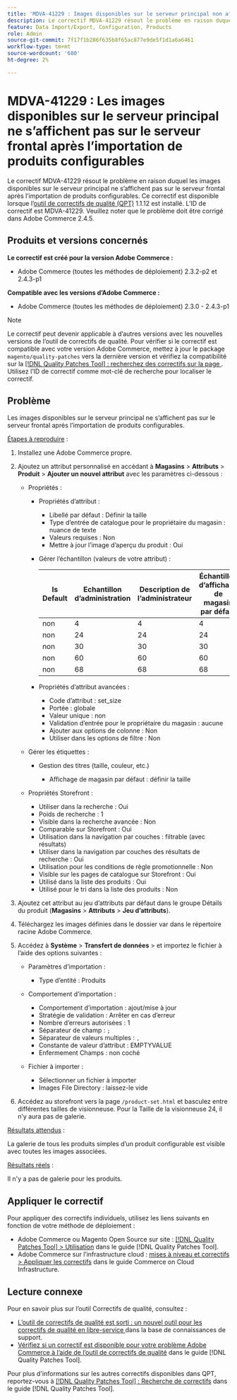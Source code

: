 ```yaml
---
title: 'MDVA-41229 : Images disponibles sur le serveur principal non affichées en front-end après l’importation de produits configurables'
description: Le correctif MDVA-41229 résout le problème en raison duquel les images disponibles sur le serveur principal ne s’affichent pas sur le serveur frontal après l’importation de produits configurables. Ce correctif est disponible lorsque l’[outil de correctifs de qualité (QPT)](https://experienceleague.adobe.com/fr/docs/commerce-knowledge-base/kb/announcements/commerce-announcements/magento-quality-patches-released-new-tool-to-self-serve-quality-patches) 1.1.12 est installé. L’ID de correctif est MDVA-41229. Veuillez noter que le problème doit être corrigé dans Adobe Commerce 2.4.5.
feature: Data Import/Export, Configuration, Products
role: Admin
source-git-commit: 7f17f1b286f635b8f65ac877e9de5f1d1a6a6461
workflow-type: tm+mt
source-wordcount: '680'
ht-degree: 2%

---
```


# MDVA-41229 : Les images disponibles sur le serveur principal ne s’affichent pas sur le serveur frontal après l’importation de produits configurables

Le correctif MDVA-41229 résout le problème en raison duquel les images disponibles sur le serveur principal ne s’affichent pas sur le serveur frontal après l’importation de produits configurables. Ce correctif est disponible lorsque l’[outil de correctifs de qualité (QPT)](https://experienceleague.adobe.com/fr/docs/commerce-knowledge-base/kb/announcements/commerce-announcements/magento-quality-patches-released-new-tool-to-self-serve-quality-patches) 1.1.12 est installé. L’ID de correctif est MDVA-41229. Veuillez noter que le problème doit être corrigé dans Adobe Commerce 2.4.5.

## Produits et versions concernés

**Le correctif est créé pour la version Adobe Commerce :**

* Adobe Commerce (toutes les méthodes de déploiement) 2.3.2-p2 et 2.4.3-p1

**Compatible avec les versions d’Adobe Commerce :**

* Adobe Commerce (toutes les méthodes de déploiement) 2.3.0 - 2.4.3-p1

>[!NOTE]
>
>Le correctif peut devenir applicable à d’autres versions avec les nouvelles versions de l’outil de correctifs de qualité. Pour vérifier si le correctif est compatible avec votre version Adobe Commerce, mettez à jour le package `magento/quality-patches` vers la dernière version et vérifiez la compatibilité sur la [[!DNL Quality Patches Tool] : recherchez des correctifs sur la page ](https://experienceleague.adobe.com/fr/docs/commerce-knowledge-base/kb/announcements/commerce-announcements/magento-quality-patches-released-new-tool-to-self-serve-quality-patches). Utilisez l’ID de correctif comme mot-clé de recherche pour localiser le correctif.

## Problème

Les images disponibles sur le serveur principal ne s’affichent pas sur le serveur frontal après l’importation de produits configurables.

<u>Étapes à reproduire</u> :

1. Installez une Adobe Commerce propre.
1. Ajoutez un attribut personnalisé en accédant à **Magasins** > **Attributs** > **Produit** > **Ajouter un nouvel attribut** avec les paramètres ci-dessous :

   * Propriétés :
      * Propriétés d’attribut :

         * Libellé par défaut : Définir la taille
         * Type d’entrée de catalogue pour le propriétaire du magasin : nuance de texte
         * Valeurs requises : Non
         * Mettre à jour l’image d’aperçu du produit : Oui

      * Gérer l’échantillon (valeurs de votre attribut) :

        | Is Default | Echantillon d’administration | Description de l’administrateur | Échantillon d’affichage de magasin par défaut | Description de la vue de magasin par défaut |
        |---|---|---|---|---|
        | non | 4 | 4 | 4 | 4 |
        | non | 24 | 24 | 24 | 24 |
        | non | 30 | 30 | 30 | 30 |
        | non | 60 | 60 | 60 | 60 |
        | non | 68 | 68 | 68 | 68 |

      * Propriétés d’attribut avancées :

         * Code d’attribut : set_size
         * Portée : globale
         * Valeur unique : non
         * Validation d’entrée pour le propriétaire du magasin : aucune
         * Ajouter aux options de colonne : Non
         * Utiliser dans les options de filtre : Non

   * Gérer les étiquettes :

      * Gestion des titres (taille, couleur, etc.)

         * Affichage de magasin par défaut : définir la taille

   * Propriétés Storefront :

      * Utiliser dans la recherche : Oui
      * Poids de recherche : 1
      * Visible dans la recherche avancée : Non
      * Comparable sur Storefront : Oui
      * Utilisation dans la navigation par couches : filtrable (avec résultats)
      * Utiliser dans la navigation par couches des résultats de recherche : Oui
      * Utilisation pour les conditions de règle promotionnelle : Non
      * Visible sur les pages de catalogue sur Storefront : Oui
      * Utilisé dans la liste des produits : Oui
      * Utilisé pour le tri dans la liste des produits : Non

1. Ajoutez cet attribut au jeu d’attributs par défaut dans le groupe Détails du produit (**Magasins** > **Attributs** > **Jeu d’attributs**).
1. Téléchargez les images définies dans le dossier var dans le répertoire racine Adobe Commerce.
1. Accédez à **Système** > **Transfert de données** > et importez le fichier à l’aide des options suivantes :

   * Paramètres d’importation :

      * Type d’entité : Produits

   * Comportement d’importation :

      * Comportement d’importation : ajout/mise à jour
      * Stratégie de validation : Arrêter en cas d’erreur
      * Nombre d’erreurs autorisées : 1
      * Séparateur de champ : `;`
      * Séparateur de valeurs multiples : `,`
      * Constante de valeur d’attribut : EMPTYVALUE
      * Enfermement Champs : non coché

   * Fichier à importer :

      * Sélectionner un fichier à importer
      * Images File Directory : laissez-le vide

1. Accédez au storefront vers la page `/product-set.html` et basculez entre différentes tailles de visionneuse. Pour la Taille de la visionneuse 24, il n’y aura pas de galerie.

<u>Résultats attendus</u> :

La galerie de tous les produits simples d’un produit configurable est visible avec toutes les images associées.

<u>Résultats réels</u> :

Il n&#39;y a pas de galerie pour les produits.

## Appliquer le correctif

Pour appliquer des correctifs individuels, utilisez les liens suivants en fonction de votre méthode de déploiement :

* Adobe Commerce ou Magento Open Source sur site : [[!DNL Quality Patches Tool] > Utilisation](/help/tools/quality-patches-tool/usage.md) dans le guide [!DNL Quality Patches Tool].
* Adobe Commerce sur l’infrastructure cloud : [mises à niveau et correctifs > Appliquer les correctifs](https://experienceleague.adobe.com/docs/commerce-cloud-service/user-guide/develop/upgrade/apply-patches.html?lang=fr) dans le guide Commerce on Cloud Infrastructure.

## Lecture connexe

Pour en savoir plus sur l’outil Correctifs de qualité, consultez :

* [ L’outil de correctifs de qualité est sorti : un nouvel outil pour les correctifs de qualité en libre-service ](https://experienceleague.adobe.com/fr/docs/commerce-knowledge-base/kb/announcements/commerce-announcements/magento-quality-patches-released-new-tool-to-self-serve-quality-patches) dans la base de connaissances de support.
* [Vérifiez si un correctif est disponible pour votre problème Adobe Commerce à l’aide de l’outil de correctifs de qualité](/help/tools/quality-patches-tool/patches-available-in-qpt/check-patch-for-magento-issue-with-magento-quality-patches.md) dans le guide [!DNL Quality Patches Tool].

Pour plus d&#39;informations sur les autres correctifs disponibles dans QPT, reportez-vous à [[!DNL Quality Patches Tool] : Recherche de correctifs](https://experienceleague.adobe.com/tools/commerce-quality-patches/index.html?lang=fr) dans le guide [!DNL Quality Patches Tool].
